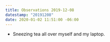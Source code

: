 ```yaml
---
title: Observations 2019-12-08
datestamp: "20191208"
date: 2020-01-02 11:51:00 -06:00
---
```


- Sneezing tea all over myself and my laptop.
